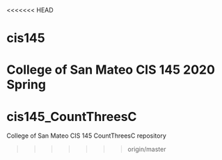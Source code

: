 <<<<<<< HEAD
# cis145
College of San Mateo CIS 145 2020 Spring
=======
# cis145_CountThreesC
College of San Mateo CIS 145 CountThreesC repository
>>>>>>> origin/master
